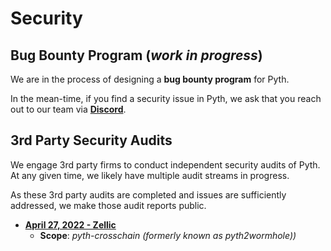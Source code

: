# Security

## Bug Bounty Program (*work in progress*)

We are in the process of designing a **bug bounty program** for Pyth.

In the mean-time, if you find a security issue in Pyth, we ask that you reach out to our team via **[Discord](https://discord.com/invite/pythnetwork)**.

## 3rd Party Security Audits

We engage 3rd party firms to conduct independent security audits of Pyth.  At any given time, we likely have multiple audit streams in progress.

As these 3rd party audits are completed and issues are sufficiently addressed, we make those audit reports public.

- **[April 27, 2022 - Zellic](https://github.com/pyth-network/audit-reports/blob/main/2022_04_27/pyth2wormhole_zellic.pdf)**
    - **Scope**: *pyth-crosschain (formerly known as pyth2wormhole))*